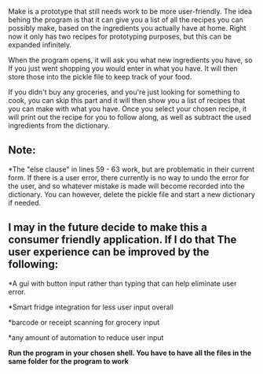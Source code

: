 Make is a prototype that still needs work to be more user-friendly.
The idea behing the program is that it can give you a list of all the recipes
you can possibly make, based on the ingredients you actually have at home.
Right now it only has two recipes for prototyping purposes, but this can be expanded infinitely.

When the program opens, it will ask you what new ingredients you have, so If you just went shopping
you would enter in what you have. It will then store those into the pickle file to keep track of your 
food. 

If you didn't buy any groceries, and you're just looking for something to cook, you can skip this part 
and it will then show you a list of recipes that you can make with what you have. Once you select
your chosen recipe, it will print out the recipe for you to follow along, as well as subtract the 
used ingredients from the dictionary.

Note:
------
*The "else clause" in lines 59 - 63 work, but are problematic in their current form. If there is a user error, there currently
 is no way to undo the error for the user, and so whatever mistake is made will become recorded into the dictionary.
 You can however, delete the pickle file and start a new dictionary if needed.

I may in the future decide to make this a consumer friendly application. If I do that
The user experience can be improved by the following:
--------------------------------------------------
*A gui with button input rather than typing that can help eliminate user error.

*Smart fridge integration for less user input overall

*barcode or receipt scanning for grocery input

*any amount of automation to reduce user input

****Run the program in your chosen shell. You have to have all the files in the same folder for the program to work****
